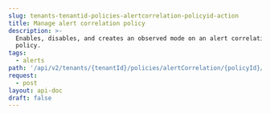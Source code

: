 ```yaml
---
slug: tenants-tenantid-policies-alertcorrelation-policyid-action
title: Manage alert correlation policy
description: >-
  Enables, disables, and creates an observed mode on an alert correlation
  policy.
tags:
  - alerts
path: '/api/v2/tenants/{tenantId}/policies/alertCorrelation/{policyId}/{action}'
request:
  - post
layout: api-doc
draft: false
---
```

